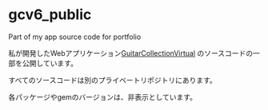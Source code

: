 # gcv6_public
Part of my app source code for portfolio

私が開発したWebアプリケーション[GuitarCollectionVirtual](https://guita-cv.com) のソースコードの一部を公開しています。

すべてのソースコードは別のプライベートリポジトリにあります。

各パッケージやgemのバージョンは、非表示としています。
